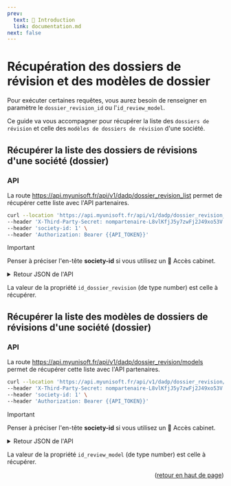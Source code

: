 ```yaml
---
prev:
  text: 🐤 Introduction
  link: documentation.md
next: false
---
```


<span id="readme-top"></span>

# Récupération des dossiers de révision et des modèles de dossier

Pour exécuter certaines requêtes, vous aurez besoin de renseigner en paramètre le `dossier_revision_id` ou l'`id_review_model`.

Ce guide va vous accompagner pour récupérer la liste des `dossiers de révision` et celle des `modèles de dossiers de révision` d'une société.

## Récupérer la liste des dossiers de révisions d'une société (dossier)

### API

La route https://api.myunisoft.fr/api/v1/dadp/dossier_revision_list permet de récupérer cette liste avec l'API partenaires.

```bash
curl --location 'https://api.myunisoft.fr/api/v1/dadp/dossier_revision_list' \
--header 'X-Third-Party-Secret: nompartenaire-L8vlKfjJ5y7zwFj2J49xo53V' \
--header 'society-id: 1' \
--header 'Authorization: Bearer {{API_TOKEN}}'
```

> [!IMPORTANT]
> Penser à préciser l'en-tête **society-id** si vous utilisez un 🔹 Accès cabinet.

<details class="details custom-block"><summary>Retour JSON de l'API</summary>

```json
{
  "dossier_revision_list": [
    {
      "type": {
        "id": 2,
        "code": "BIL",
        "label": "Bilan"
      },
      "closed": null,
      "end_date": "2024-12-31",
      "exercise": "N+1",
      "locked_by": null,
      "start_date": "2024-01-01",
      "id_period_1": null,
      "id_period_2": null,
      "visa_expert": {
        "right": "FULL",
        "validate_visa": false,
        "validate_visa_by": null,
        "unvalidate_visa_by": null,
        "validate_visa_date": null,
        "unvalidate_visa_date": null
      },
      "review_model": {
        "label": "Modèle Standard Myunisoft",
        "modified_by": "MyUniSoft",
        "id_review_model": 1,
        "last_modify_date": "2022-07-11T21:00:01"
      },
      "id_dossier_revision": 109913
    },
    // ...
  ]
}
```

</details>

La valeur de la propriété `id_dossier_revision` (de type number) est celle à récupérer.

## Récupérer la liste des modèles de dossiers de révisions d'une société (dossier)

### API

La route https://api.myunisoft.fr/api/v1/dadp/dossier_revision/models permet de récupérer cette liste avec l'API partenaires.

```bash
curl --location 'https://api.myunisoft.fr/api/v1/dadp/dossier_revision/models' \
--header 'X-Third-Party-Secret: nompartenaire-L8vlKfjJ5y7zwFj2J49xo53V' \
--header 'society-id: 1' \
--header 'Authorization: Bearer {{API_TOKEN}}'
```

> [!IMPORTANT]
> Penser à préciser l'en-tête **society-id** si vous utilisez un 🔹 Accès cabinet.

<details class="details custom-block"><summary>Retour JSON de l'API</summary>

```json
[
  {
    "code": "TEST",
    "close": false,
    "label": "Dossier de révision - test",
    "cree_par": "Antoine Dupont",
    "myun_model": false,
    "create_date": "2024-07-05T10:10:38.680461",
    "modifie_par": "Antoine Dupont",
    "id_pp_create": 100,
    "id_review_model": 10,
    "last_modify_date": "2024-07-22T17:05:24"
  }
  // ...
]
```

</details>

La valeur de la propriété `id_review_model` (de type number) est celle à récupérer.

<p align="right">(<a href="#readme-top">retour en haut de page</a>)</p>
